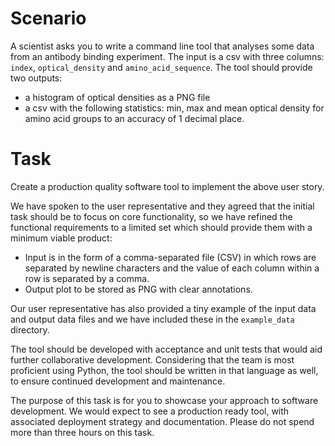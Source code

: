 # Scenario

A scientist asks you to write a command line tool that analyses some data from an antibody binding experiment. The input is a csv 
with three columns: `index`, `optical_density` and `amino_acid_sequence`. The tool should provide two outputs:  
* a histogram of optical densities as a PNG file
* a csv with the following statistics: min, max and mean optical density for amino acid groups to an accuracy of 1 decimal place.


# Task 

Create a production quality software tool to implement the above user story. 

We have spoken to the user representative and they agreed that the initial task 
should be to focus on core functionality, so we have refined the functional 
requirements to a limited set which should provide them with a minimum viable 
product: 

  * Input is in the form of a comma-separated file (CSV) in which rows are 
    separated by newline characters and the value of each column within a row 
    is separated by a comma.
  * Output plot to be stored as PNG with clear annotations.
    
Our user representative has also provided a tiny example of the input data and output data files
and we have included these in the `example_data` directory.

The tool should be developed with acceptance and unit tests that would aid 
further collaborative development. Considering that the team is most proficient
using Python, the tool should be written in that language as well, to ensure
continued development and maintenance. 

The purpose of this task is for you to showcase your approach to software 
development. We would expect to see a production ready tool, with associated deployment strategy and documentation.
Please do not spend more than three hours on this task.

